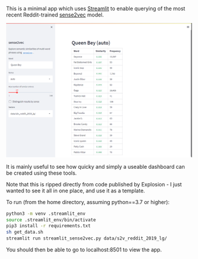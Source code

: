 This is a minimal app which uses [Streamlit](https://streamlit.io/) to enable querying of the most recent Reddit-trained [sense2vec](https://github.com/explosion/sense2vec) model.

![screenshot](_static/screenshot.png)

It is mainly useful to see how quicky and simply a useable dashboard can be created using these tools.

Note that this is ripped directly from code published by Explosion - I just wanted to see it all in one place, and use it as a template.

To run (from the home directory, assuming python==3.7 or higher):

```bash
python3 -m venv .streamlit_env
source .streamlit_env/bin/activate
pip3 install -r requirements.txt
sh get_data.sh
streamlit run streamlit_sense2vec.py data/s2v_reddit_2019_lg/
```

You should then be able to go to localhost:8501 to view the app.